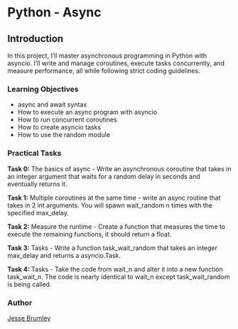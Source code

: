 # Python - Async

## Introduction
In this project, I’ll master asynchronous programming in Python with asyncio. I’ll write and manage coroutines, execute tasks concurrently, and measure performance, all while following strict coding guidelines.

### Learning Objectives
 - async and await syntax
 - How to execute an async program with asyncio
 - How to run concurrent coroutines
 - How to create asyncio tasks
 - How to use the random module

### Practical Tasks
**Task 0:** The basics of async - Write an asynchronous coroutine that takes in an integer argument that waits for a random delay in seconds and eventually returns it.

**Task 1:** Multiple coroutines at the same time - write an async routine that takes in 2 int arguments. You will spawn wait_random n times with the specified max_delay.

**Task 2:** Measure the runtime - Create a function that measures the time to execute the remaining functions, it should return a float.

**Task 3:** Tasks - Write a function task_wait_random that takes an integer max_delay and returns a asyncio.Task.

**Task 4:** Tasks - Take the code from wait_n and alter it into a new function task_wait_n. The code is nearly identical to wait_n except task_wait_random is being called.

### Author
[Jesse Brumley](https://github.com/jessebrumley)
